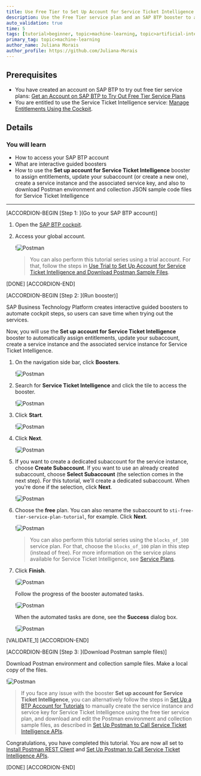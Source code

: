 ```yaml
---
title: Use Free Tier to Set Up Account for Service Ticket Intelligence and Download Postman Sample Files
description: Use the Free Tier service plan and an SAP BTP booster to automatically create a service instance, and download Postman environment and collection JSON sample code files for Service Ticket Intelligence.
auto_validation: true
time: 5
tags: [tutorial>beginner, topic>machine-learning, topic>artificial-intelligence, topic>cloud, software-product>sap-business-technology-platform, software-product>sap-ai-business-services, software-product>service-ticket-intelligence, tutorial>free-tier]
primary_tag: topic>machine-learning
author_name: Juliana Morais
author_profile: https://github.com/Juliana-Morais
---
```


## Prerequisites
- You have created an account on SAP BTP to try out free tier service plans: [Get an Account on SAP BTP to Try Out Free Tier Service Plans](btp-free-tier-account)
- You are entitled to use the Service Ticket Intelligence service: [Manage Entitlements Using the Cockpit](btp-cockpit-entitlements).

## Details
### You will learn
  - How to access your SAP BTP account
  - What are interactive guided boosters
  - How to use the **Set up account for Service Ticket Intelligence** booster to assign entitlements, update your subaccount (or create a new one), create a service instance and the associated service key, and also to download Postman environment and collection JSON sample code files for Service Ticket Intelligence
---

[ACCORDION-BEGIN [Step 1: ](Go to your SAP BTP account)]

1. Open the [SAP BTP cockpit](https://account.hana.ondemand.com/cockpit#/home/allaccounts).

2. Access your global account.

    !![Postman](global-account.png)

    >You can also perform this tutorial series using a trial account. For that, follow the steps in [Use Trial to Set Up Account for Service Ticket Intelligence and Download Postman Sample Files](cp-aibus-sti-booster-postman).

[DONE]
[ACCORDION-END]


[ACCORDION-BEGIN [Step 2: ](Run booster)]

SAP Business Technology Platform creates interactive guided boosters to automate cockpit steps, so users can save time when trying out the services.

Now, you will use the **Set up account for Service Ticket Intelligence** booster to automatically assign entitlements, update your subaccount, create a service instance and the associated service instance for Service Ticket Intelligence.

1. On the navigation side bar, click **Boosters**.

    !![Postman](access-booster.png)

2. Search for **Service Ticket Intelligence** and click the tile to access the booster.

    !![Postman](access-booster-tile.png)

3. Click **Start**.

    !![Postman](booster-start.png)

4. Click **Next**.

    !![Postman](booster-next.png)

5. If you want to create a dedicated subaccount for the service instance, choose **Create Subaccount**. If you want to use an already created subaccount, choose **Select Subaccount** (the selection comes in the next step). For this tutorial, we'll create a dedicated subaccount. When you're done if the selection, click **Next**.

    !![Postman](booster-scenario.png)

6. Choose the **free** plan. You can also rename the subaccount to `sti-free-tier-service-plan-tutorial`, for example. Click **Next**.

    !![Postman](booster-subaccount.png)

    >You can also perform this tutorial series using the `blocks_of_100` service plan. For that, choose the `blocks_of_100` plan in this step (instead of free). For more information on the service plans available for Service Ticket Intelligence, see [Service Plans](https://help.sap.com/docs/SERVICE_TICKET_INTELLIGENCE/934ccff77ddb4fa2bf268a0085984db0/12e4b770e0d741a3911a5b196bf383f8.html).

7. Click **Finish**.

    !![Postman](booster-finish.png)

    Follow the progress of the booster automated tasks.

    !![Postman](booster-progress.png)

    When the automated tasks are done, see the **Success** dialog box.

    !![Postman](booster-success.png)

[VALIDATE_1]
[ACCORDION-END]


[ACCORDION-BEGIN [Step 3: ](Download Postman sample files)]

Download Postman environment and collection sample files. Make a local copy of the files.

!![Postman](booster-success-postman.png)

>If you face any issue with the booster **Set up account for Service Ticket Intelligence**, you can alternatively follow the steps in [Set Up a BTP Account for Tutorials](group.btp-setup) to manually create the service instance and service key for Service Ticket Intelligence using the free tier service plan, and download and edit the Postman environment and collection sample files, as described in [Set Up Postman to Call Service Ticket Intelligence APIs](cp-aibus-sti-setup-postman).

Congratulations, you have completed this tutorial. You are now all set to [Install Postman REST Client](api-tools-postman-install) and [Set Up Postman to Call Service Ticket Intelligence APIs](cp-aibus-sti-setup-postman).

[DONE]
[ACCORDION-END]
